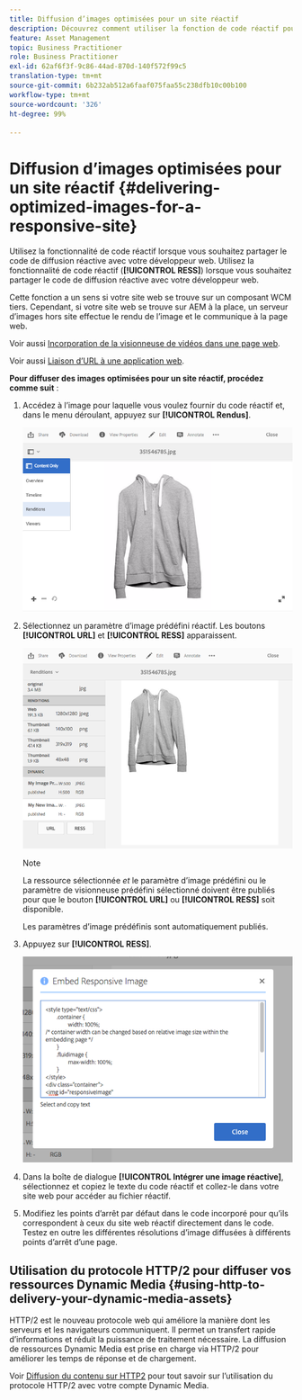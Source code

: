 ```yaml
---
title: Diffusion d’images optimisées pour un site réactif
description: Découvrez comment utiliser la fonction de code réactif pour diffuser des images optimisées à partir de Dynamic Media.
feature: Asset Management
topic: Business Practitioner
role: Business Practitioner
exl-id: 62af6f3f-9c86-44ad-870d-140f572f99c5
translation-type: tm+mt
source-git-commit: 6b232ab512a6faaf075faa55c238dfb10c00b100
workflow-type: tm+mt
source-wordcount: '326'
ht-degree: 99%

---
```


# Diffusion d’images optimisées pour un site réactif {#delivering-optimized-images-for-a-responsive-site}

Utilisez la fonctionnalité de code réactif lorsque vous souhaitez partager le code de diffusion réactive avec votre développeur web. Utilisez la fonctionnalité de code réactif (**[!UICONTROL RESS]**) lorsque vous souhaitez partager le code de diffusion réactive avec votre développeur web.

Cette fonction a un sens si votre site web se trouve sur un composant WCM tiers. Cependant, si votre site web se trouve sur AEM à la place, un serveur d’images hors site effectue le rendu de l’image et le communique à la page web.

Voir aussi [Incorporation de la visionneuse de vidéos dans une page web](embed-code.md).

Voir aussi [Liaison d’URL à une application web](linking-urls-to-yourwebapplication.md).

**Pour diffuser des images optimisées pour un site réactif, procédez comme suit** :

1. Accédez à l’image pour laquelle vous voulez fournir du code réactif et, dans le menu déroulant, appuyez sur **[!UICONTROL Rendus]**.

   ![chlimage_1-408](assets/chlimage_1-408.png)

1. Sélectionnez un paramètre d’image prédéfini réactif. Les boutons **[!UICONTROL URL]** et **[!UICONTROL RESS]** apparaissent.

   ![chlimage_1-409](assets/chlimage_1-409.png)

   >[!NOTE]
   >
   >La ressource sélectionnée *et* le paramètre d’image prédéfini ou le paramètre de visionneuse prédéfini sélectionné doivent être publiés pour que le bouton **[!UICONTROL URL]** ou **[!UICONTROL RESS]** soit disponible.
   >
   >Les paramètres d’image prédéfinis sont automatiquement publiés.

1. Appuyez sur **[!UICONTROL RESS]**.

   ![chlimage_1-410](assets/chlimage_1-410.png)

1. Dans la boîte de dialogue **[!UICONTROL Intégrer une image réactive]**, sélectionnez et copiez le texte du code réactif et collez-le dans votre site web pour accéder au fichier réactif.
1. Modifiez les points d’arrêt par défaut dans le code incorporé pour qu’ils correspondent à ceux du site web réactif directement dans le code. Testez en outre les différentes résolutions d’image diffusées à différents points d’arrêt d’une page.

## Utilisation du protocole HTTP/2 pour diffuser vos ressources Dynamic Media {#using-http-to-delivery-your-dynamic-media-assets}

HTTP/2 est le nouveau protocole web qui améliore la manière dont les serveurs et les navigateurs communiquent. Il permet un transfert rapide d’informations et réduit la puissance de traitement nécessaire. La diffusion de ressources Dynamic Media est prise en charge via HTTP/2 pour améliorer les temps de réponse et de chargement.

Voir [Diffusion du contenu sur HTTP2](http2faq.md) pour tout savoir sur l’utilisation du protocole HTTP/2 avec votre compte Dynamic Media.
